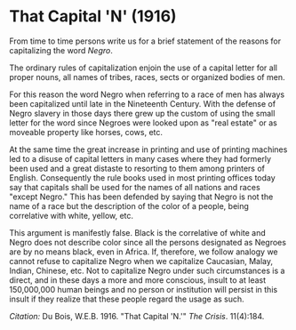 <!--
title:   That Capital 'N'
author:  Du Bois, W.E.B.
journal: The Crisis
year:    1916
volume:  11
issue:   4
pages:   184
-->
# That Capital 'N' (1916)

From time to time persons write us for a brief statement of the reasons for capitalizing the word *Negro*.

The ordinary rules of capitalization enjoin the use of a capital letter for all proper nouns, all names of tribes, races, sects or organized bodies of men.

For this reason the word Negro when referring to a race of men has always been capitalized until late in the Nineteenth Century. With the defense of Negro slavery in those days there grew up the custom of using the small letter for the word since Negroes were looked upon as "real estate" or as moveable property like horses, cows, etc.

At the same time the great increase in printing and use of printing machines led to a disuse of capital letters in many cases where they had formerly been used and a great distaste to resorting to them among printers of English. Consequently the rule books used in most printing offices today say that capitals shall be used for the names of all nations and races "except Negro." This has been defended by saying that Negro is not the name of a race but the description of the color of a people, being correlative with white, yellow, etc.

This argument is manifestly false. Black is the correlative of white and Negro does not describe color since all the persons designated as Negroes are by no means black, even in Africa. If,  therefore, we follow analogy we cannot refuse to capitalize Negro when we capitalize Caucasian, Malay, Indian, Chinese, etc. Not to capitalize Negro under such circumstances is a direct, and in these days a more and more conscious, insult to at least 150,000,000 human beings and no person or institution will persist in this insult if they realize that these people regard the usage as such.

*Citation:* Du Bois, W.E.B. 1916. "That Capital 'N.'" *The Crisis*. 11(4):184.